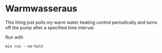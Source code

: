 # Warmwasseraus

This thing just polls my warm water heating control periodically and turns off the pump after a specified time interval.

Run with

`mix run --no-halt`



